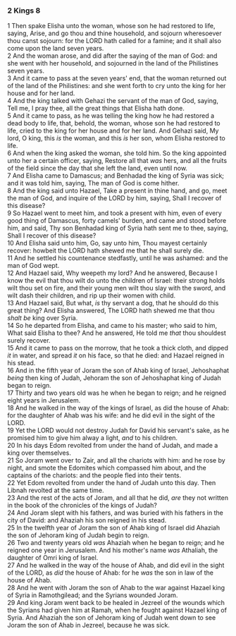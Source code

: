 ### 2 Kings 8

1 Then spake Elisha unto the woman, whose son he had restored to life, saying, Arise, and go thou and thine household, and sojourn wheresoever thou canst sojourn: for the LORD hath called for a famine; and it shall also come upon the land seven years.  
2 And the woman arose, and did after the saying of the man of God: and she went with her household, and sojourned in the land of the Philistines seven years.  
3 And it came to pass at the seven years' end, that the woman returned out of the land of the Philistines: and she went forth to cry unto the king for her house and for her land.  
4 And the king talked with Gehazi the servant of the man of God, saying, Tell me, I pray thee, all the great things that Elisha hath done.  
5 And it came to pass, as he was telling the king how he had restored a dead body to life, that, behold, the woman, whose son he had restored to life, cried to the king for her house and for her land. And Gehazi said, My lord, O king, this *is* the woman, and this *is* her son, whom Elisha restored to life.  
6 And when the king asked the woman, she told him. So the king appointed unto her a certain officer, saying, Restore all that *was* hers, and all the fruits of the field since the day that she left the land, even until now.  
7 And Elisha came to Damascus; and Benhadad the king of Syria was sick; and it was told him, saying, The man of God is come hither.  
8 And the king said unto Hazael, Take a present in thine hand, and go, meet the man of God, and inquire of the LORD by him, saying, Shall I recover of this disease?  
9 So Hazael went to meet him, and took a present with him, even of every good thing of Damascus, forty camels' burden, and came and stood before him, and said, Thy son Benhadad king of Syria hath sent me to thee, saying, Shall I recover of this disease?  
10 And Elisha said unto him, Go, say unto him, Thou mayest certainly recover: howbeit the LORD hath shewed me that he shall surely die.  
11 And he settled his countenance stedfastly, until he was ashamed: and the man of God wept.  
12 And Hazael said, Why weepeth my lord? And he answered, Because I know the evil that thou wilt do unto the children of Israel: their strong holds wilt thou set on fire, and their young men wilt thou slay with the sword, and wilt dash their children, and rip up their women with child.  
13 And Hazael said, But what, *is* thy servant a dog, that he should do this great thing? And Elisha answered, The LORD hath shewed me that thou *shalt be* king over Syria.  
14 So he departed from Elisha, and came to his master; who said to him, What said Elisha to thee? And he answered, He told me *that* thou shouldest surely recover.  
15 And it came to pass on the morrow, that he took a thick cloth, and dipped *it* in water, and spread *it* on his face, so that he died: and Hazael reigned in his stead.  
16 And in the fifth year of Joram the son of Ahab king of Israel, Jehoshaphat *being* then king of Judah, Jehoram the son of Jehoshaphat king of Judah began to reign.  
17 Thirty and two years old was he when he began to reign; and he reigned eight years in Jerusalem.  
18 And he walked in the way of the kings of Israel, as did the house of Ahab: for the daughter of Ahab was his wife: and he did evil in the sight of the LORD.  
19 Yet the LORD would not destroy Judah for David his servant's sake, as he promised him to give him alway a light, *and* to his children.  
20 In his days Edom revolted from under the hand of Judah, and made a king over themselves.  
21 So Joram went over to Zair, and all the chariots with him: and he rose by night, and smote the Edomites which compassed him about, and the captains of the chariots: and the people fled into their tents.  
22 Yet Edom revolted from under the hand of Judah unto this day. Then Libnah revolted at the same time.  
23 And the rest of the acts of Joram, and all that he did, *are* they not written in the book of the chronicles of the kings of Judah?  
24 And Joram slept with his fathers, and was buried with his fathers in the city of David: and Ahaziah his son reigned in his stead.  
25 In the twelfth year of Joram the son of Ahab king of Israel did Ahaziah the son of Jehoram king of Judah begin to reign.  
26 Two and twenty years old *was* Ahaziah when he began to reign; and he reigned one year in Jerusalem. And his mother's name *was* Athaliah, the daughter of Omri king of Israel.  
27 And he walked in the way of the house of Ahab, and did evil in the sight of the LORD, as *did* the house of Ahab: for he *was* the son in law of the house of Ahab.  
28 And he went with Joram the son of Ahab to the war against Hazael king of Syria in Ramothgilead; and the Syrians wounded Joram.  
29 And king Joram went back to be healed in Jezreel of the wounds which the Syrians had given him at Ramah, when he fought against Hazael king of Syria. And Ahaziah the son of Jehoram king of Judah went down to see Joram the son of Ahab in Jezreel, because he was sick.  
